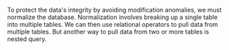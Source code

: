 To protect the data's integrity by avoiding modification anomalies, we must normalize the database. Normalization involves breaking up a single table into multiple tables. We can then use relational operators to pull data from multiple tables. But another way to pull data from two or more tables is nested query.
